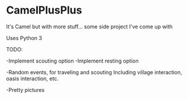 # CamelPlusPlus
It's Camel but with more stuff... some side project I've come up with

Uses Python 3

TODO:

-Implement scouting option
-Implement resting option

-Random events, for traveling and scouting
	Including village interaction, oasis interaction, etc.

-Pretty pictures